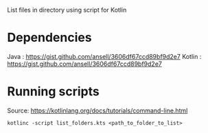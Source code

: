 List files in directory using script for Kotlin

Dependencies
============

Java : https://gist.github.com/ansell/3606df67ccd89bf9d2e7
Kotlin : https://gist.github.com/ansell/3606df67ccd89bf9d2e7

Running scripts
===============

Source: https://kotlinlang.org/docs/tutorials/command-line.html

    kotlinc -script list_folders.kts <path_to_folder_to_list>
